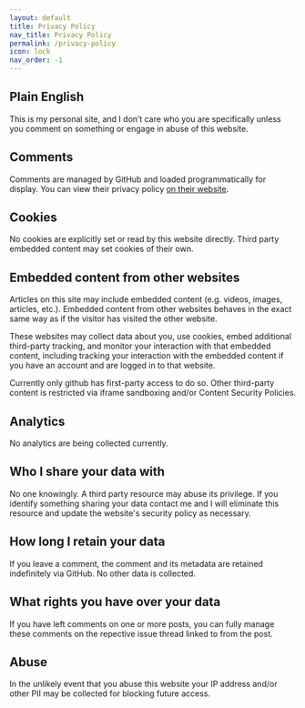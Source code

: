 ```yaml
---
layout: default
title: Privacy Policy
nav_title: Privacy Policy
permalink: /privacy-policy
icon: lock
nav_order: -1
---
```


## Plain English

This is my personal site, and I don’t care who you are specifically unless you comment on something or engage in abuse of this website.

## Comments

Comments are managed by GitHub and loaded programmatically for display. You can view their privacy policy [on their website](https://help.github.com/en/github/site-policy/github-privacy-statement).

## Cookies

No cookies are explicitly set or read by this website directly. Third party embedded content may set cookies of their own.

## Embedded content from other websites

Articles on this site may include embedded content (e.g. videos, images, articles, etc.). Embedded content from other websites behaves in the exact same way as if the visitor has visited the other website.

These websites may collect data about you, use cookies, embed additional third-party tracking, and monitor your interaction with that embedded content, including tracking your interaction with the embedded content if you have an account and are logged in to that website.

Currently only github has first-party access to do so. Other third-party content is restricted via iframe sandboxing and/or Content Security Policies.

## Analytics

No analytics are being collected currently.

## Who I share your data with

No one knowingly. A third party resource may abuse its privilege. If you identify something sharing your data contact me and I will eliminate this resource and update the website's security policy as necessary.

## How long I retain your data

If you leave a comment, the comment and its metadata are retained indefinitely via GitHub. No other data is collected.

## What rights you have over your data

If you have left comments on one or more posts, you can fully manage these comments on the repective issue thread linked to from the post.

## Abuse

In the unlikely event that you abuse this website your IP address and/or other PII may be collected for blocking future access.
